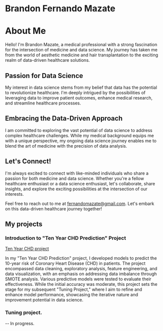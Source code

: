 # Brandon Fernando Mazate

# About Me

Hello! I'm Brandon Mazate, a medical professional with a strong fascination for the intersection of medicine and data science. My journey has taken me from the world of aesthetic medicine and hair transplantation to the exciting realm of data-driven healthcare solutions.

## Passion for Data Science

My interest in data science stems from my belief that data has the potential to revolutionize healthcare. I'm deeply intrigued by the possibilities of leveraging data to improve patient outcomes, enhance medical research, and streamline healthcare processes.

## Embracing the Data-Driven Approach

I am committed to exploring the vast potential of data science to address complex healthcare challenges. While my medical background equips me with a unique perspective, my ongoing data science journey enables me to blend the art of medicine with the precision of data analysis.

## Let's Connect!

I'm always excited to connect with like-minded individuals who share a passion for both medicine and data science. Whether you're a fellow healthcare enthusiast or a data science enthusiast, let's collaborate, share insights, and explore the exciting possibilities at the intersection of our interests.

Feel free to reach out to me at fernandomazate@gmail.com. Let's embark on this data-driven healthcare journey together!

## My projects

### Introduction to "Ten Year CHD Prediction" Project

[Ten Year CHD project](https://github.com/Fermazate/Heart-Disease-Prediction)

In my "Ten Year CHD Prediction" project, I developed models to predict the 10-year risk of Coronary Heart Disease (CHD) in patients. The project encompassed data cleaning, exploratory analysis, feature engineering, and data visualization, with an emphasis on addressing data imbalance through SMOTE analysis. Various predictive models were tested to evaluate their effectiveness. While the initial accuracy was moderate, this project sets the stage for my subsequent "Tuning Project," where I aim to refine and enhance model performance, showcasing the iterative nature and improvement potential in data science.

### Tuning project.

-- In progress. 
